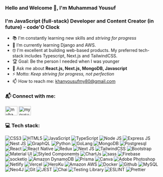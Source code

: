 <!-- <img align="center" src="" /> -->


### Hello and Welcome 👋, I'm Muhammad Yousuf

### I'm JavaScript (full-stack) Developer and Content Creator (in future) - code'O Clock

<!-- - 👨🏽‍🎓  -->
<!-- - 🌱  -->
- 📚 I'm constantly learning new skills and _striving for progress_
- 🔭 I’m currently learning Django and AWS.
- 🤓 I'm excellent at building web-based products. My preferred tech-stack includes Typescript, Next.js and TailwindCSS.
- 🏆 Goal: Be the person I needed when I was younger
- 💬 Ask me about **React.js, Next.js, MongoDB, Javascript**
- ⚡ Motto: _Keep striving for progress, not perfection_
- 📫 How to reach me: [khanyousufmy80@gmail.com](mailto:khanyousufmy80@gmail.com)

<!-- ### 📺 Latest Youtube Videos -->
<!-- YOUTUBE:START -->
<!-- - [User Role-Based Access Control &amp; Permissions in React JS | MERN Stack](https://www.youtube.com/) -->

<!-- YOUTUBE:END -->

<!-- ### ✍️ Latest Blogs posts -->
<!-- BLOG-POST-LIST:START -->

<!-- BLOG-POST-LIST:END -->

### 📬 Connect with me:

<p align="left">

<a href="https://www.linkedin.com/in/muhammadyousuf-here/" target="blank"><img align="center" src="https://raw.githubusercontent.com/rahuldkjain/github-profile-readme-generator/master/src/images/icons/Social/linked-in-alt.svg" alt="muhammad-yousuf" height="30" width="40" /></a>
<a href="https://www.facebook.com/muhammad.yousuf.my" target="blank"><img align="center" src="https://raw.githubusercontent.com/rahuldkjain/github-profile-readme-generator/master/src/images/icons/Social/facebook.svg" alt="myousuf" height="30" width="40" /></a>

</p>




### 💻 Tech stack:
![CSS3](https://img.shields.io/badge/css3-%231572B6.svg?style=for-the-badge&logo=css3&logoColor=white) ![HTML5](https://img.shields.io/badge/html5-%23E34F26.svg?style=for-the-badge&logo=html5&logoColor=white) ![JavaScript](https://img.shields.io/badge/javascript-%23323330.svg?style=for-the-badge&logo=javascript&logoColor=%23F7DF1E) ![TypeScript](https://img.shields.io/badge/typescript-%2331A8FF.svg?style=for-the-badge&logo=typescript&logoColor=white) ![Node JS](https://img.shields.io/badge/Node.js-43853D?style=for-the-badge&logo=node.js&logoColor=white) ![Express JS](https://img.shields.io/badge/Express.js-404D59?style=for-the-badge&logo=expressjs&logoColor=white) ![Nest JS](https://img.shields.io/badge/Nest.js-e0234e?style=for-the-badge&logo=nestjs&logoColor=white)
![GraphQL](https://img.shields.io/badge/-GraphQL-E10098?logo=graphql&logoColor=white&style=for-the-badge)
![Python](https://img.shields.io/badge/Python-FFD43B?style=for-the-badge&logo=python&logoColor=blue) ![GoLang](https://img.shields.io/badge/Go-%231572B6?style=for-the-badge&logo=go&logoColor=white)  ![MongoDB](https://img.shields.io/badge/mongodb-%4EA94B.svg?style=for-the-badge&logo=mongodb&logoColor=#00C7B7) ![Postgresql](https://img.shields.io/badge/Postgresql-%231572B6.svg?style=for-the-badge&logo=Postgresql&logoColor=white)  ![React](https://img.shields.io/badge/react-%2320232a.svg?style=for-the-badge&logo=react&logoColor=%2361DAFB) ![React Native](https://img.shields.io/badge/React_Native-20232A?style=for-the-badge&logo=react&logoColor=61DAFB) ![Redux](https://img.shields.io/badge/Redux-593D88?style=for-the-badge&logo=redux&logoColor=white) ![Next JS](https://img.shields.io/badge/next.js-000000?style=for-the-badge&logo=nextdotjs&logoColor=white) ![TailwindCSS](https://img.shields.io/badge/tailwindcss-%2338B2AC.svg?style=for-the-badge&logo=tailwind-css&logoColor=white)  ![Bootstrap](https://img.shields.io/badge/bootstrap-%23563D7C.svg?style=for-the-badge&logo=bootstrap&logoColor=white) ![Material UI](https://img.shields.io/badge/Material--UI-0081CB?style=for-the-badge&logo=material-ui&logoColor=white) ![Styled Componemts](https://img.shields.io/badge/styled--components-DB7093?style=for-the-badge&logo=styled-components&logoColor=white) ![ChartJs](https://img.shields.io/badge/Chart.js-FF6384?style=for-the-badge&logo=chartdotjs&logoColor=white) ![sass](https://img.shields.io/badge/Sass-CC6699?style=for-the-badge&logo=sass&logoColor=white) ![Firebase](https://img.shields.io/badge/firebase-ffca28?style=for-the-badge&logo=firebase&logoColor=black)
![socketio](https://img.shields.io/badge/Socket.io-010101?&style=for-the-badge&logo=Socket.io&logoColor=white) 
![Amazon DynamoDB](https://img.shields.io/badge/Amazon%20DynamoDB-4053D6?logo=Amazon%20DynamoDB&logoColor=white&style=for-the-badge)
![Prisma](https://img.shields.io/badge/Prisma-010101?&style=for-the-badge&logo=Prisma&logoColor=white)
![Canva](https://img.shields.io/badge/Canva-%2300C4CC.svg?style=for-the-badge&logo=Canva&logoColor=white) ![Adobe Photoshop](https://img.shields.io/badge/adobephotoshop-%2331A8FF.svg?style=for-the-badge&logo=adobephotoshop&logoColor=white) ![Netlify](https://img.shields.io/badge/netlify-%23000000.svg?style=for-the-badge&logo=netlify&logoColor=#00C7B7) ![Vercel](https://img.shields.io/badge/vercel-%23000000.svg?style=for-the-badge&logo=vercel&logoColor=white) ![HeroKu](https://img.shields.io/badge/Heroku-430098?style=for-the-badge&logo=heroku&logoColor=white) ![Amazon AWS](https://img.shields.io/badge/Amazon_AWS-FF9900?style=for-the-badge&logo=amazonaws&logoColor=white) ![Docker](https://img.shields.io/badge/docker-%231572B6.svg?style=for-the-badge&logo=docker&logoColor=white) ![Github](https://img.shields.io/badge/githubactions-%23000000.svg?style=for-the-badge&logo=githubactions&logoColor=white)
![MySQL](https://img.shields.io/badge/mysql-%2300f.svg?logo=mysql&logoColor=white&style=for-the-badge)
![Neo4J](https://img.shields.io/badge/Neo4j-008CC1?logo=neo4j&logoColor=white&style=for-the-badge)
![Git](https://img.shields.io/badge/git-%23F05033.svg?logo=git&logoColor=white&style=for-the-badge)
![JEST](https://img.shields.io/badge/Jest-323330?style=for-the-badge&logo=Jest&logoColor=white)
![Chai](https://img.shields.io/badge/chai.js-323330?style=for-the-badge&logo=chai&logoColor=red)
![Testing Library](https://img.shields.io/badge/testing%20library-323330?style=for-the-badge&logo=testing-library&logoColor=red)
![ESLINT](https://img.shields.io/badge/eslint-3A33D1?style=for-the-badge&logo=eslint&logoColor=white)
![Prettier](https://img.shields.io/badge/prettier-1A2C34?style=for-the-badge&logo=prettier&logoColor=F7BA3E)



